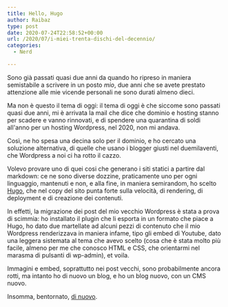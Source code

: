 ```yaml
---
title: Hello, Hugo
author: Raibaz
type: post
date: 2020-07-24T22:58:52+00:00
url: /2020/07/i-miei-trenta-dischi-del-decennio/
categories:
  - Nerd

---
```


Sono già passati quasi due anni da quando ho ripreso in maniera semistabile a scrivere in un posto _mio_, due anni che se avete prestato attenzione alle mie vicende personali ne sono durati almeno dieci.

Ma non è questo il tema di oggi: il tema di oggi è che siccome sono passati quasi due anni, mi è arrivata la mail che dice che dominio e hosting stanno per scadere e vanno rinnovati, e di spendere una quarantina di soldi all'anno per un hosting Wordpress, nel 2020, non mi andava.

Così, ne ho spesa una decina solo per il dominio, e ho cercato una soluzione alternativa, di quelle che usano i blogger giusti nel duemilaventi, che Wordpress a noi ci ha rotto il cazzo.

Volevo provare uno di quei cosi che generano i siti statici a partire dal markdown: ce ne sono diverse dozzine, praticamente uno per ogni linguaggio, mantenuti e non, e alla fine, in maniera semirandom, ho scelto [Hugo](https://gohugo.io/), che nel copy del sito punta forte sulla velocità, di rendering, di deployment e di creazione dei contenuti.

In effetti, la migrazione dei post del mio vecchio Wordpress è stata a prova di scimmia: ho installato il plugin che li esporta in un formato che piace a Hugo, ho dato due martellate ad alcuni pezzi di contenuto che il mio Wordpress renderizzava in maniera infame, tipo gli embed di Youtube, dato una leggera sistemata al tema che avevo scelto (cosa che è stata molto più facile, almeno per me che conosco HTML e CSS, che orientarmi nel marasma di pulsanti di wp-admin), et voila.

Immagini e embed, soprattutto nei post vecchi, sono probabilmente ancora rotti, ma intanto ho di nuovo un blog, e ho un blog nuovo, con un CMS nuovo.

Insomma, bentornato, [di nuovo](/2018/09/bentornato-raibaz/).